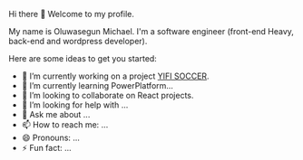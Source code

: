 Hi there 👋 Welcome to my profile.

My name is Oluwasegun Michael. 
I'm a software engineer (front-end Heavy, back-end and wordpress developer).

<!-- **Mckings1/Mckings1** is a ✨ _special_ ✨ repository because its `README.md` (this file) appears on your GitHub profile. -->

Here are some ideas to get you started:

- 🔭 I’m currently working on a project [YIFI SOCCER](https://youtharisefc.academy/).
- 🌱 I’m currently learning PowerPlatform...
- 👯 I’m looking to collaborate on React projects.
- 🤔 I’m looking for help with ...
- 💬 Ask me about ...
- 📫 How to reach me: ...
- 😄 Pronouns: ...
- ⚡ Fun fact: ...

